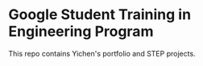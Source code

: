 # Google Student Training in Engineering Program

This repo contains Yichen's portfolio and STEP projects.